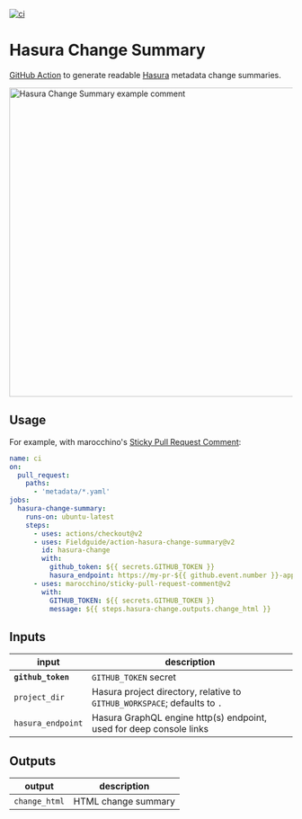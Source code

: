 [![ci](https://github.com/Fieldguide/action-hasura-change-summary/actions/workflows/ci.yml/badge.svg)](https://github.com/Fieldguide/action-hasura-change-summary/actions/workflows/ci.yml)

# Hasura Change Summary

[GitHub Action](https://github.com/features/actions) to generate readable [Hasura](https://hasura.io/) metadata change summaries.

<img src="https://i.imgur.com/icF3zBn.png" alt="Hasura Change Summary example comment" width="550">

## Usage

For example, with marocchino's [Sticky Pull Request Comment](https://github.com/marocchino/sticky-pull-request-comment):

```yaml
name: ci
on:
  pull_request:
    paths:
      - 'metadata/*.yaml'
jobs:
  hasura-change-summary:
    runs-on: ubuntu-latest
    steps:
      - uses: actions/checkout@v2
      - uses: Fieldguide/action-hasura-change-summary@v2
        id: hasura-change
        with:
          github_token: ${{ secrets.GITHUB_TOKEN }}
          hasura_endpoint: https://my-pr-${{ github.event.number }}-app.example.com
      - uses: marocchino/sticky-pull-request-comment@v2
        with:
          GITHUB_TOKEN: ${{ secrets.GITHUB_TOKEN }}
          message: ${{ steps.hasura-change.outputs.change_html }}
```

## Inputs

| input              | description                                                               |
| ------------------ | ------------------------------------------------------------------------- |
| **`github_token`** | `GITHUB_TOKEN` secret                                                     |
| `project_dir`      | Hasura project directory, relative to `GITHUB_WORKSPACE`; defaults to `.` |
| `hasura_endpoint`  | Hasura GraphQL engine http(s) endpoint, used for deep console links       |

## Outputs

| output        | description         |
| ------------- | ------------------- |
| `change_html` | HTML change summary |
